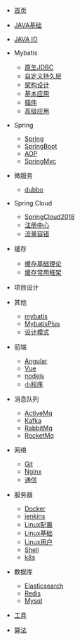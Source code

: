 ﻿* [首页](/)
* [JAVA基础](/java/java-base/)

* [JAVA IO](/java/java-io/)
* Mybatis
  * [原生JDBC](/java/java/mybatis/1-jdbc)
  * [自定义持久层](/java/java/mybatis/1-custom-persistence)
  * [架构设计](/java/java/mybatis/2-architecture)
  * [基本应用](/java/java/mybatis/3-advanced-application)
  * [插件](/java/java/mybatis/4-plugin)
  * [高级应用](/java/java/mybatis/5-cache)
* Spring
    * [Spring](/java/java/spring/java/)
    * [SpringBoot](/java/java/spring/SpringBoot.md)
	* [AOP](/java/java/spring/aop/)
    * [SpringMvc](/java/java/spring/SpringMvc.md)
* 微服务
  * [dubbo](/java/java/spring/dubbo/)
* Spring Cloud
    * [SpringCloud2018](/java/java/spring/SpringCloud.md)
    * [注册中心](/java/java/springcloud/register.md)
    * [流量容错](/java/springcloud//trafficFault-tolerant)

* 缓存
    * [缓存基础理论](/java/cache/1-cache-base)
    * [缓存常用框架](/java/cache/2-cache-api)
* 项目设计
	
* 其他
    * [mybatis](/java/java/other/mybatis.md)
	* [MybatisPlus](/java/java/other/MybatisPlus.md)
    * [设计模式](/java/java/other/gof.md)
* 前端
	* [Angular](/java/frontend/angular)
	* [Vue](/java/frontend/vue)
	* [nodejs](/java/frontend/nodejs)
	* [小程序](/java/frontend/wechatSmall)
* 消息队列
	* [ActiveMq](/java/message/activeMq)
	* [Kafka](/java/message/kafka)
	* [RabbitMq](/java/message/RabbitMq)
	* [RocketMq](/java/message/rocketmq)
* 网络
	* [Git](/java/network/git)
	* [Nginx](/java/network/nginx)
	* [通信](/java/network/network)
* 服务器
	* [Docker](/java/server/docker)
	* [jenkins](/java/server/jenkins.md)
	* [Linux配置](/java/server/linuxConfig)
	* [Linux基础](/java/server/linuxBase)
	* [Linux用户](/java/server/linuxUser)
	* [Shell](/java/server/shell)
	* [k8s](/java/server/k8s)
* 数据库
	* [Elasticsearch](/java/database/es/)
	* [Redis](/java/database/redis/)
	* [Mysql](/java/database/mysql/)
* [工具](/java/tool/)
    
* [算法](/java/algorithm/algorith)

<footer id="mb-footer"></footer>